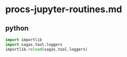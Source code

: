 # procs-jupyter-routines.md
## python
```python
import importlib
import sagas.tool.loggers
importlib.reload(sagas.tool.loggers)
```


